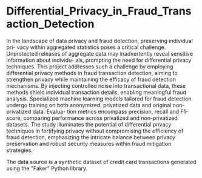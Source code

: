 # Differential_Privacy_in_Fraud_Transaction_Detection

In the landscape of data privacy and fraud detection, preserving individual pri- vacy within aggregated statistics poses a critical challenge. Unprotected releases of aggregate data may inadvertently reveal sensitive information about individu- als, prompting the need for differential privacy techniques. This project addresses such a challenge by employing differential privacy methods in fraud transaction detection, aiming to strengthen privacy while maintaining the efficacy of fraud detection mechanisms. By injecting controlled noise into transactional data, these methods shield individual transaction details, enabling meaningful fraud analysis. Specialized machine learning models tailored for fraud detection undergo training on both anonymized, privatized data and original non-privatized data. Evalua- tion metrics encompass precision, recall and F1-score, comparing performance across privatized and non-privatized datasets. The study illuminates the potential of differential privacy techniques in fortifying privacy without compromising the efficiency of fraud detection, emphasizing the intricate balance between privacy preservation and robust security measures within fraud mitigation strategies.


The data source is a synthetic dataset of credit card transactions generated using the ”Faker” Python library.
